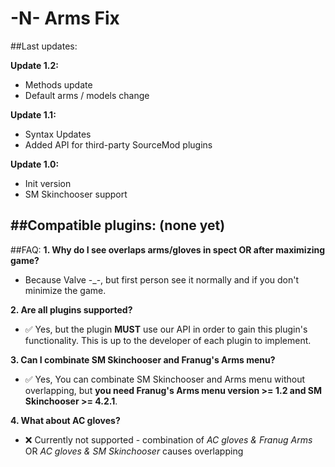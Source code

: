 # -N- Arms Fix

##Last updates:

**Update 1.2:**
  + Methods update
  + Default arms / models change
  
**Update 1.1:**
  + Syntax Updates
  + Added API for third-party SourceMod plugins

**Update 1.0:**
  + Init version
  + SM Skinchooser support
  
##Compatible plugins:
  (none yet)  
------------------

##FAQ:
**1. Why do I see overlaps arms/gloves in spect OR after maximizing game?**

  - Because Valve -_-, but first person see it normally and if you don't minimize the game.
    
**2. Are all plugins supported?**
 
  - :white_check_mark: Yes, but the plugin **MUST** use our API in order to gain this plugin's functionality. This is up to the developer of each plugin to implement.
  
**3. Can I combinate SM Skinchooser and Franug's Arms menu?**
 
  - :white_check_mark: Yes, You can combinate SM Skinchooser and Arms menu without overlapping, but **you need Franug's Arms menu version >= 1.2 and SM Skinchooser >= 4.2.1**.

**4. What about AC gloves?**

  - :x: Currently not supported - combination of *AC gloves & Franug Arms* OR *AC gloves & SM Skinchooser* causes overlapping
